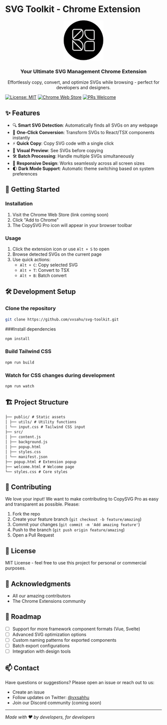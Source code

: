 # SVG Toolkit - Chrome Extension

<div align="center">
  <img src="public/icon128.png" alt="CopySVG Pro Logo" width="128" height="128">
  <h3>Your Ultimate SVG Management Chrome Extension</h3>
  <p>Effortlessly copy, convert, and optimize SVGs while browsing - perfect for developers and designers.</p>
</div>

[![License: MIT](https://img.shields.io/badge/License-MIT-blue.svg)](https://opensource.org/licenses/MIT)
[![Chrome Web Store](https://img.shields.io/badge/Chrome-Extension-green)](https://chrome.google.com/webstore)
[![PRs Welcome](https://img.shields.io/badge/PRs-welcome-brightgreen.svg)](http://makeapullrequest.com)

## ✨ Features

- 🔍 **Smart SVG Detection**: Automatically finds all SVGs on any webpage
- 🔄 **One-Click Conversion**: Transform SVGs to React/TSX components instantly
- ⚡ **Quick Copy**: Copy SVG code with a single click
- 🎨 **Visual Preview**: See SVGs before copying
- 🛠️ **Batch Processing**: Handle multiple SVGs simultaneously
- 📱 **Responsive Design**: Works seamlessly across all screen sizes
- 🌓 **Dark Mode Support**: Automatic theme switching based on system preferences

## 🚀 Getting Started

### Installation

1. Visit the Chrome Web Store (link coming soon)
2. Click "Add to Chrome"
3. The CopySVG Pro icon will appear in your browser toolbar

### Usage

1. Click the extension icon or use `Alt + S` to open
2. Browse detected SVGs on the current page
3. Use quick actions:
   - `Alt + C`: Copy selected SVG
   - `Alt + T`: Convert to TSX
   - `Alt + B`: Batch convert

## 🛠️ Development Setup

### Clone the repository

```bash
git clone https://github.com/vxsahu/svg-toolkit.git
```

###Install dependencies

```bash
npm install
```

### Build Tailwind CSS

```bash
npm run build
```
### Watch for CSS changes during development

```bash
npm run watch
```

## 🏗️ Project Structure

```
├── public/ # Static assets
│ ├── utils/ # Utility functions
│ └── input.css # Tailwind CSS input
├── src/
│ ├── content.js
│ ├── background.js
│ ├── popup.html
│ ├── styles.css
│ └── manifest.json
├── popup.html # Extension popup
├── welcome.html # Welcome page
└── styles.css # Core styles
```


## 🤝 Contributing

We love your input! We want to make contributing to CopySVG Pro as easy and transparent as possible. Please:

1. Fork the repo
2. Create your feature branch (`git checkout -b feature/amazing`)
3. Commit your changes (`git commit -m 'Add amazing feature'`)
4. Push to the branch (`git push origin feature/amazing`)
5. Open a Pull Request

## 📝 License

MIT License - feel free to use this project for personal or commercial purposes.

## 🙏 Acknowledgments

- All our amazing contributors
- The Chrome Extensions community

## 🔮 Roadmap

- [ ] Support for more framework component formats (Vue, Svelte)
- [ ] Advanced SVG optimization options
- [ ] Custom naming patterns for exported components
- [ ] Batch export configurations
- [ ] Integration with design tools

## 📫 Contact

Have questions or suggestions? Please open an issue or reach out to us:

- Create an issue
- Follow updates on Twitter: [@vxsahhu](https://twitter.com/vxsahu)
- Join our Discord community (coming soon)

---


*Made with ❤️ by developers, for developers*
